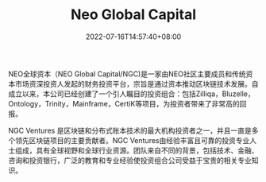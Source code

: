 ﻿---
weight: 
title: "Neo Global Capital"
description: "NEO全球资本（NEO Global Capital/NGC)是一家由NEO社区主要成员和传统资本市场资深投资人发起的财务投资平台，宗旨是通过资本推动区块链技术发展"
date: 2022-07-16T14:57:40+08:00
lastmod: 2022-07-16T14:57:40+08:00
draft: false
authors: ["Simon"]
featuredImage: "neo-global-capital.png"
link: "https://www.ngc.fund/"
tags: ["投资机构","Neo Global Capital"]
categories: ["navigation"]
navigation: ["投资机构"]
lightgallery: true
toc: true
pinned: false
recommend: false
recommend1: false
---
NEO全球资本（NEO Global Capital/NGC)是一家由NEO社区主要成员和传统资本市场资深投资人发起的财务投资平台，宗旨是通过资本推动区块链技术发展。自成立以来，本公司已经创建了一个引人瞩目的投资组合：包括Zilliqa，Bluzelle，Ontology，Trinity，Mainframe，CertiK等项目，为投资者带来了非常高的回报。

NGC Ventures 是区块链和分布式账本技术的最大机构投资者之一，并且一直是多个领先区块链项目的主要贡献者。NGC Ventures由经验丰富且可靠的投资专业人士组成，具有全球视野和全球行业资源。团队来自不同的背景，包括技术、金融、咨询和投资银行，广泛的教育和专业经验使投资组合公司受益于宝贵的相关专业知识。
